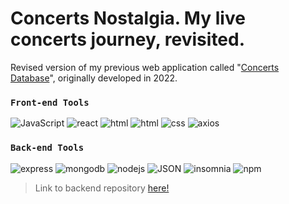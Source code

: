 # Concerts Nostalgia. My live concerts journey, revisited.

Revised version of my previous web application called "[Concerts Database](https://concert-database.netlify.app/)", originally developed in 2022.

### `Front-end Tools`

![JavaScript](https://img.shields.io/badge/JavaScript-323330?style=for-the-badge&logo=javascript&logoColor=F7DF1E)
![react](https://img.shields.io/badge/React-20232A?style=for-the-badge&logo=react&logoColor=61DAFB)
![html](https://img.shields.io/badge/HTML5-E34F26?style=for-the-badge&logo=html5&logoColor=white)
![html](https://img.shields.io/badge/Ant%20Design-1890FF?style=for-the-badge&logo=antdesign&logoColor=white)
![css](https://img.shields.io/badge/CSS3-1572B6?style=for-the-badge&logo=css3&logoColor=white)
![axios](https://img.shields.io/badge/axios-671ddf?&style=for-the-badge&logo=axios&logoColor=white)

### `Back-end Tools`

![express](https://img.shields.io/badge/Express%20js-000000?style=for-the-badge&logo=express&logoColor=white)
![mongodb](https://img.shields.io/badge/MongoDB-4EA94B?style=for-the-badge&logo=mongodb&logoColor=white)
![nodejs](https://img.shields.io/badge/Node%20js-339933?style=for-the-badge&logo=nodedotjs&logoColor=white)
![JSON](https://img.shields.io/badge/json-5E5C5C?style=for-the-badge&logo=json&logoColor=white)
![insomnia](https://img.shields.io/badge/Insomnia-5849be?style=for-the-badge&logo=Insomnia&logoColor=white)
![npm](https://img.shields.io/badge/npm-CB3837?style=for-the-badge&logo=npm&logoColor=white)

>Link to backend repository [here!](https://github.com/t-minini/concerts-nostalgia-backend)
